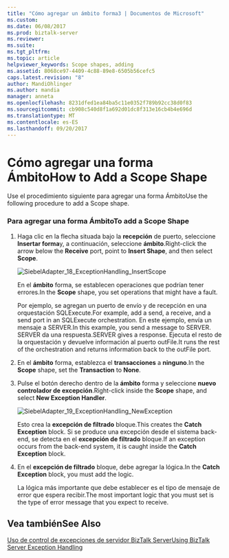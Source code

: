 ```yaml
---
title: "Cómo agregar un ámbito forma3 | Documentos de Microsoft"
ms.custom: 
ms.date: 06/08/2017
ms.prod: biztalk-server
ms.reviewer: 
ms.suite: 
ms.tgt_pltfrm: 
ms.topic: article
helpviewer_keywords: Scope shapes, adding
ms.assetid: 8068ce97-4409-4c88-89e8-6505b56cefc5
caps.latest.revision: "8"
author: MandiOhlinger
ms.author: mandia
manager: anneta
ms.openlocfilehash: 8231dfed1ea84ba5c11e0352f789b92cc38d0f83
ms.sourcegitcommit: cb908c540d8f1a692d01dc8f313e16cb4b4e696d
ms.translationtype: MT
ms.contentlocale: es-ES
ms.lasthandoff: 09/20/2017
---
```

# <a name="how-to-add-a-scope-shape"></a><span data-ttu-id="bcde9-102">Cómo agregar una forma Ámbito</span><span class="sxs-lookup"><span data-stu-id="bcde9-102">How to Add a Scope Shape</span></span>
<span data-ttu-id="bcde9-103">Use el procedimiento siguiente para agregar una forma Ámbito</span><span class="sxs-lookup"><span data-stu-id="bcde9-103">Use the following procedure to add a Scope shape.</span></span>  
  
### <a name="to-add-a-scope-shape"></a><span data-ttu-id="bcde9-104">Para agregar una forma Ámbito</span><span class="sxs-lookup"><span data-stu-id="bcde9-104">To add a Scope Shape</span></span>  
  
1.  <span data-ttu-id="bcde9-105">Haga clic en la flecha situada bajo la **recepción** de puerto, seleccione **Insertar forma**y, a continuación, seleccione **ámbito**.</span><span class="sxs-lookup"><span data-stu-id="bcde9-105">Right-click the arrow below the **Receive** port, point to **Insert Shape**, and then select **Scope**.</span></span>  
  
     ![](../core/media/siebeladapter-18-exceptionhandling-insertscope.gif "SiebelAdapter_18_ExceptionHandling_InsertScope")  
  
     <span data-ttu-id="bcde9-106">En el **ámbito** forma, se establecen operaciones que podrían tener errores.</span><span class="sxs-lookup"><span data-stu-id="bcde9-106">In the **Scope** shape, you set operations that might have a fault.</span></span>  
  
     <span data-ttu-id="bcde9-107">Por ejemplo, se agregan un puerto de envío y de recepción en una orquestación SQLExecute.</span><span class="sxs-lookup"><span data-stu-id="bcde9-107">For example, add a send, a receive, and a send port in an SQLExecute orchestration.</span></span> <span data-ttu-id="bcde9-108">En este ejemplo, envía un mensaje a SERVER.</span><span class="sxs-lookup"><span data-stu-id="bcde9-108">In this example, you send a message to SERVER.</span></span> <span data-ttu-id="bcde9-109">SERVER da una respuesta.</span><span class="sxs-lookup"><span data-stu-id="bcde9-109">SERVER gives a response.</span></span> <span data-ttu-id="bcde9-110">Ejecuta el resto de la orquestación y devuelve información al puerto outFile.</span><span class="sxs-lookup"><span data-stu-id="bcde9-110">It runs the rest of the orchestration and returns information back to the outFile port.</span></span>  
  
2.  <span data-ttu-id="bcde9-111">En el **ámbito** forma, establezca el **transacciones** a **ninguno**.</span><span class="sxs-lookup"><span data-stu-id="bcde9-111">In the **Scope** shape, set the **Transaction** to **None**.</span></span>  
  
3.  <span data-ttu-id="bcde9-112">Pulse el botón derecho dentro de la **ámbito** forma y seleccione **nuevo controlador de excepción**.</span><span class="sxs-lookup"><span data-stu-id="bcde9-112">Right-click inside the **Scope** shape, and select **New Exception Handler**.</span></span>  
  
     ![](../core/media/siebeladapter-19-exceptionhandling-newexception.gif "SiebelAdapter_19_ExceptionHandling_NewException")  
  
     <span data-ttu-id="bcde9-113">Esto crea la **excepción de filtrado** bloque.</span><span class="sxs-lookup"><span data-stu-id="bcde9-113">This creates the **Catch Exception** block.</span></span> <span data-ttu-id="bcde9-114">Si se produce una excepción desde el sistema back-end, se detecta en el **excepción de filtrado** bloque.</span><span class="sxs-lookup"><span data-stu-id="bcde9-114">If an exception occurs from the back-end system, it is caught inside the **Catch Exception** block.</span></span>  
  
4.  <span data-ttu-id="bcde9-115">En el **excepción de filtrado** bloque, debe agregar la lógica.</span><span class="sxs-lookup"><span data-stu-id="bcde9-115">In the **Catch Exception** block, you must add the logic.</span></span>  
  
     <span data-ttu-id="bcde9-116">La lógica más importante que debe establecer es el tipo de mensaje de error que espera recibir.</span><span class="sxs-lookup"><span data-stu-id="bcde9-116">The most important logic that you must set is the type of error message that you expect to receive.</span></span>  
  
## <a name="see-also"></a><span data-ttu-id="bcde9-117">Vea también</span><span class="sxs-lookup"><span data-stu-id="bcde9-117">See Also</span></span>  
 [<span data-ttu-id="bcde9-118">Uso de control de excepciones de servidor BizTalk Server</span><span class="sxs-lookup"><span data-stu-id="bcde9-118">Using BizTalk Server Exception Handling</span></span>](../core/using-biztalk-server-exception-handling1.md)